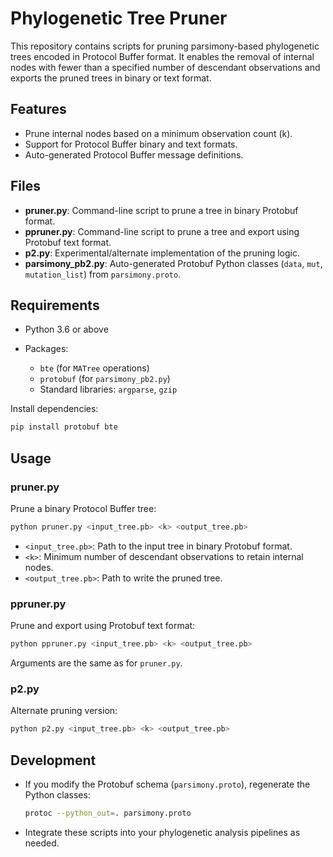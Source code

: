 # Phylogenetic Tree Pruner

This repository contains scripts for pruning parsimony-based phylogenetic trees encoded in Protocol Buffer format. It enables the removal of internal nodes with fewer than a specified number of descendant observations and exports the pruned trees in binary or text format.

## Features

* Prune internal nodes based on a minimum observation count (k).
* Support for Protocol Buffer binary and text formats.
* Auto-generated Protocol Buffer message definitions.

## Files

* **pruner.py**: Command-line script to prune a tree in binary Protobuf format.
* **ppruner.py**: Command-line script to prune a tree and export using Protobuf text format.
* **p2.py**: Experimental/alternate implementation of the pruning logic.
* **parsimony\_pb2.py**: Auto-generated Protobuf Python classes (`data`, `mut`, `mutation_list`) from `parsimony.proto`.

## Requirements

* Python 3.6 or above
* Packages:

  * `bte` (for `MATree` operations)
  * `protobuf` (for `parsimony_pb2.py`)
  * Standard libraries: `argparse`, `gzip`

Install dependencies:

```bash
pip install protobuf bte
```

## Usage

### pruner.py

Prune a binary Protocol Buffer tree:

```bash
python pruner.py <input_tree.pb> <k> <output_tree.pb>
```

* `<input_tree.pb>`: Path to the input tree in binary Protobuf format.
* `<k>`: Minimum number of descendant observations to retain internal nodes.
* `<output_tree.pb>`: Path to write the pruned tree.

### ppruner.py

Prune and export using Protobuf text format:

```bash
python ppruner.py <input_tree.pb> <k> <output_tree.pb>
```

Arguments are the same as for `pruner.py`.

### p2.py

Alternate pruning version:

```bash
python p2.py <input_tree.pb> <k> <output_tree.pb>
```

## Development

* If you modify the Protobuf schema (`parsimony.proto`), regenerate the Python classes:

  ```bash
  protoc --python_out=. parsimony.proto
  ```

* Integrate these scripts into your phylogenetic analysis pipelines as needed.
